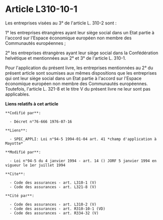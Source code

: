 # Article L310-10-1

Les entreprises visées au 3° de l'article L. 310-2 sont : 

1° les entreprises étrangères ayant leur siège social dans un Etat partie à l'accord sur l'Espace économique européen non
membre des Communautés européennes ; 

2° les entreprises étrangères ayant leur siège social dans la Confédération helvétique et mentionnées aux 2° et 3° de
l'article L. 310-1. 

Pour l'application du présent livre, les entreprises mentionnées au 2° du présent article sont soumises aux mêmes
dispositions que les entreprises qui ont leur siège social dans un Etat partie à l'accord sur l'Espace économique européen
non membre des Communautés européennes. Toutefois, l'article L. 321-8 et le titre V du présent livre ne leur sont pas
applicables.

**Liens relatifs à cet article**

	**Codifié par**:

	  - Décret n°76-666 1976-07-16

	**Liens**:

	  - SPEC_APPLI: Loi n°94-5 1994-01-04 art. 41 *champ d'application à Mayotte*

	**Modifié par**:

	  - Loi n°94-5 du 4 janvier 1994 - art. 14 () JORF 5 janvier 1994 en vigueur le 1er juillet 1994

	**Cite**:

	  - Code des assurances - art. L310-1 (V)
	  - Code des assurances - art. L321-8 (V)

	**Cité par**:

	  - Code des assurances - art. L310-2 (V)
	  - Code des assurances - art. R310-10-1 (VD)
	  - Code des assurances - art. R334-32 (V)
